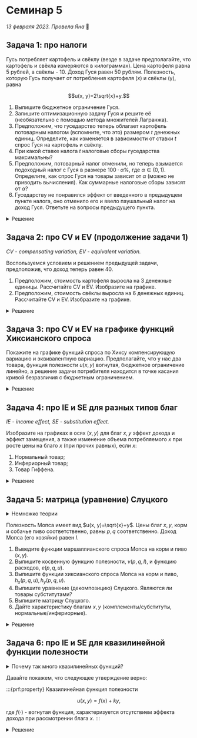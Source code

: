 # Семинар 5

*13 февраля 2023. Провела Яна* 🐸

## Задача 1: про налоги

Гусь потребляет картофель и свёклу (везде в задаче предполагайте, что картофель и свёкла измеряются в килограммах). Цена картофеля равна 5 рублей, а свёклы - 10. Доход Гуся равен 50 рублям. Полезность, которую Гусь получает от потребления картофеля ($x$) и свёклы (y), равна 

$$u(x, y)=2\sqrt{x}+y.$$

1. Выпишите бюджетное ограничение Гуся.
2. Запишите оптимизационную задачу Гуся и решите её (необязательно с помощью метода множителей Лагранжа).
3. Предположим, что гуседарство теперь облагает картофель потоварным налогом (вспомните, что это) размером $t$ денежных единиц. Определите, как изменяется в зависимости от ставки $t$ спрос Гуся на картофель и свёклу.
4. При какой ставке налога $t$ налоговые сборы гуседарства максимальны?
5. Предположим, потоварный налог отменили, но теперь взымается подоходный налог с Гуся в размере $100\cdot \alpha$\%, где $\alpha \in (0, 1)$. Определите, как спрос Гуся на товары зависит от $\alpha$ (можно не приводить вычисления). Как суммарные налоговые сборы зависят от $\alpha$?
6. Гуседарству не понравился эффект от введенного в предыдущем пункте налога, оно отменило его и ввело паушальный налог на доход Гуся. Ответьте на вопросы предыдущего пункта.

<details>
    <summary>Решение</summary>

1. Запишем его бюджетное ограничение:

$$
5x + 10y - 50=0.
$$

2. Давайте решим задачу заменой переменной. Заметим, что функция полезности монотонно возрастает по обоим аргументам, значит, решение будет находиться в точке касания бюджетного ограничения и кривой безразличия (задача выпуклая). Выразим $y$ из бюджетного ограничения:

$$
y=\frac{1}{10}(50-5x)=5-0.5x.
$$

Тогда оптимизационная задача примет вид:

$$
\max_{x \in [0; 10]} 2\sqrt{x} + 5 - 0.5x
$$

Ограничение $x \in [0; 10]$ взято из того условия, что мы не можем оказаться за границами бюджетного множества, а также количество блага не может измеряться отрицательным числом. 

Мы видим, что целевая функция - это парабола с ветвями вниз относительно $\sqrt{x}$, значит, её вершина определяет решение оптимизационной задачи Гуся:

$$
\sqrt{x^*}=\frac{-b}{2a}=\frac{-2}{-0.5 * 2}=2\Rightarrow x^*=4.
$$

Чтобы найти $y^*$, нужно найденный $x^*$ подставить в бюджетное ограничение (границу бюджетного множества):

$$
y^*=5-0.5x^*=5-0.5\cdot 4=3.
$$

3. Введение **потоварного налога** по ставке $t$ на картофель означает, что стоимость картофеля теперь равна $5+t$. При неизменной величине дохода и $t>0$ (исключим возможность *субсидирования* - это, простыми словами, мера, прямо противоположная налогу) это значит, что доступное множество пар $(x, y)$ станет меньше. Иными словами, граница бюджетного ограничения "повернётся" вокруг точки пересечения с осью $y$:

:::{image} ./sem4_p1tax.png
:alt: tax
:width: 400px
:align: center
:::

Запишем обновленное бюджетное ограничение:

$$
(5+t)x+10y-50=0.
$$

Аналогично предыдущему пункту, выразим $y$ из бюджетного ограничения:

$$
y=\frac{1}{10}(50-(5+t)x)=5-(0.5+0.1t)x.
$$

Подставим этот $y$ в целевую функцию (полезность) и промаксимизируем:

$$
\max_{x\in \left[0; \frac{50}{5+t}\right]} 2\sqrt{x} + 5 - (0.5+0.1t)x
$$

И снова это парабола с ветвями вниз относительно $\sqrt{x} \Rightarrow$ максимум в вершине:

$$
\sqrt{x^*} = \frac{-b}{2a} = \frac{-2}{-2\cdot (0.5+0.1t)}=\frac{1}{0.5+0.1t} = \frac{10}{5+t} \Rightarrow x^*=\frac{100}{(5+t)^2}.
$$

<details>
    <summary>Проверим себя</summary>
    
---
Подставив $t=0$, мы должны получить значение из предыдущего пункта, и это действительно так:

$$
\frac{100}{(5+t)^2} = \frac{100}{(5+0)^2}=\frac{100}{25}=4.
$$

---

</details>

Чтобы получить $y^*$, нам нужно, опять, подставить найденный $x^*$ в бюджетное ограничение:

$$ 
y^* = 5 - (0.5+0.1t)x^*=5 - (0.5+0.1t) \cdot \left(\frac{1}{0.5+0.1t}\right)^2 
$$

$$ = 5-\frac{1}{0.5+0.1t} $$
% & = \frac{1.5+0.5t}{0.5+0.1t} \\

$$ = \frac{15+5t}{5+t} . $$

Давайте не будем брать производные, потому что можно и без них определить характер зависимости. 

* Во-первых, рассмотрим $x^*(t)$. Заметим, что $t>0$ находится в знаменателе. Потому мы можем сделать вывод, что $x^*_t<0$ ($x^*$ *убывает по $t$*).

* Во-вторых, рассмотрим $y^*(t)$. Преобразуем выражение для этой зависимости, полученное ранее:

$$
y^*=\frac{15+5t}{5+t} = \frac{5(5+t)-10}{5+t}=\left[5-\left(\frac{10}{5+t}\right)\Big\downarrow \right] \Big\uparrow.
$$

Стрелочки указывают, что происходит с $y^*$ при росте $t$. Так, $y^*_t>0$.

Получается, чем дороже Гусю обходится картофель, тем меньше картофеля и тем больше свёклы он покупает.

4. Во-первых, давайте определим, как в нашем случае выглядят *налоговые сборы*. В данной задаче это то, сколько рублей государство собирает суммарно с каждого килограмма картофеля, или, формульно,

$$
T_x=x^*(t)\cdot t,
$$

поскольку ставка влияет на то, сколько картофеля будет приобретено. $T_x$ достаточно распространенное обозначение для суммарных налоговых сборов (это не отсылка к тому, что налог взымается с блага $x$). 

Значит, оптимизационная задача государства имеет вид:

$$
\max_{t\geqslant 0} \frac{100}{(5+t)^2}\cdot t.
$$

Запишем условие первого порядка:

$$ 
\text{F.O.C.: } \frac{100}{(5+t)^2}-2t\cdot \frac{100}{(5+t)^3}=0 $$

$$
100(5+t)-200t=500+100t-200t=500-100t=0 \Rightarrow t^*=5 $$

$$
\text{S.O.C.: } -2\cdot \frac{100}{(5+t)^3}-2\cdot \frac{100}{(5+t)^3}+6t\cdot \frac{100}{(5+t)^4} \text{ Vs. } 0
$$

$$ 
-400(5+t)+600t=-2000+200t<0 \text{ когда } t<10 
$$

Значит, при $t<10$ мы находимся на участке вогнутости функции, причем на этом участке находится найденный экстремум. Можно также проверить, что это глобальный максимум, но это можно понять, посмотрев на первую производную целевой функции - при $t>5$ функция монотонно убывает по $t$, и при $t<5$ она монотонно возрастает.

Значит, при $t=5$ налоговые сборы государства максимальны.

5. Вычисления можно не приводить потому, что теперь доход не 50, а $50(1-\alpha)$, что сразу можно подставить в ответы первого пункта. Вдобавок, можно заметить, что потребление $x$ *не зависит от дохода Гуся* - это вы могли заметить еще на 3 семинаре, когда выводили Маршаллианские спросы для квазилинейной функции полезности. Значит, остается только посчитать $y^*$:

$$
y^*=\frac{1}{10}(50(1-\alpha)-5\cdot 4)=5(1-\alpha)-2.
$$

Видим, что потребление $y$ сокращается с ростом $\alpha$, а потребление $x$ остается неизменным.

Что касается налоговых сборов, то в случае подоходного налога они равны $50\alpha$, возрастают по $\alpha$ и не зависят от потребления благ (напоминает паушальный налог). 

6. Пусть величина паушального налога равна $T$. Тогда в распоряжении Гуся остается $50-T$. Заметим, что это очень похоже на ситуацию в предыдущем пункте: при подоходном налоге в распоряжении Гуся оставалось $50-50\alpha$. Можно сказать, что $\alpha = T/50$, тогда решение этого пункта полностью повторяет пункт 5. Отвечать на зависимость налоговых сборов от $\alpha$ тут, очевидно, не нужно.

</details>

## Задача 2: про CV и EV (продолжение задачи 1)

*CV - compensating variation, EV - equivalent variation.*

Воспользуемся условием и решением предыдущей задачи, предположив, что доход теперь равен 40.

1. Предположим, стоимость картофеля выросла на 3 денежные единицы. Рассчитайте CV и EV. Изобразите на графике.
2. Предположим, стоимость свёклы выросла на 6 денежных единиц. Рассчитайте CV и EV. Изобразите на графике.

<details>
    <summary>Решение</summary>

---
1. Рост цены на картошку

:::{image} ./sem4_p21.png
:alt: картошка
:width: 400px
:align: center
:::

2. Рост цены на свёеклу

:::{image} ./sem4_p22.png
:alt: свекла
:width: 400px
:align: center
:::

---

</details>

## Задача 3: про CV и EV на графике функций Хиксианского спроса

Покажите на графике функций спроса по Хиксу компенсирующую вариацию и эквивалентную вариацию. Предполагайте, что у нас два товара, функция полезности $u(x, y)$ вогнутая, бюджетное ограничение линейно, а решение задачи потребителя находится в точке касания кривой безразличия с бюджетным ограничением.

<details>
    <summary>Решение</summary>

---

Как хиксианский спрос выводится:

:::{image} ./sem4_p31.png
:alt: вывод
:width: 400px
:align: center
:::

Площадь под графиком хиксианского спроса - расходы:

:::{image} ./sem4_p32.png
:alt: расх
:width: 400px
:align: center
:::

Собственно, вариации:

:::{image} ./sem4_p33.png
:alt: вариации
:width: 400px
:align: center
:::

---

</details>

## Задача 4: про IE и SE для разных типов благ
*IE - income effect, SE - substitution effect.*

Изобразите на графиках в осях $(x, y)$ для благ $x, y$ эффект дохода и эффект замещения, а также изменение объема потребляемого $x$ при росте цены на благо $x$ (при прочих равных), если $x$:

1. Нормальный товар;
2. Инфериорный товар;
3. Товар Гиффена.

<details>
    <summary>Решение</summary>

---
1. **Нормальное благо**

:::{image} ./sem4_p4n.png
:alt: норм
:width: 400px
:align: center
:::

---
2. **Инфериорное благо**

:::{image} ./sem4_p4i.png
:alt: инф
:width: 400px
:align: center
:::

---
3. **Товар Гиффена**

:::{image} ./sem4_p4g.png
:alt: гиффен
:width: 400px
:align: center
:::

---

</details>

## Задача 5: матрица (уравнение) Слуцкого

<details>
    <summary>Немножко теории</summary>

---
Для начала зададим определение для элемента на $i$-ой строке $j$-том столбце матрицы Слуцкого:

$$
s_{ij}=\overbrace{\underbrace{\frac{\partial x_i(p, I)}{\partial p_j}}_{\text{Изменение спроса}} + \underbrace{x_j(p, I)\frac{\partial x_i(p, I)}{\partial I}}_{\text{Эффект дохода}}}^{\text{Эффект замещения}}.
$$

Матрица Слуцкого, таким образом, это $S=\{s_{ij}\}_{i,j\in \overline{1, n}}$. С таким определением перед глазами проще работать далее.

В частности, есть такая сущность, как "декомпозиция Слуцкого" (на английском называют Slutsky decomposition или Slutsky equation). Тут надо просто перенести эффект дохода направо и получим:

$$
\frac{\partial x_i(p, I)}{\partial p_j} = s_{ij}-x_j(p, I)\frac{\partial x_i(p, I)}{\partial I}=\frac{\partial h_i(p, u)}{\partial p_j}-x_j(p, I)\frac{\partial x_i(p, I)}{\partial I}.
$$

Последний переход к производной хиксианского спроса валиден потому, что элемент $s_{ij}$ матрицы Слуцкого представляет собой эффект замещения, а он, в свою очередь, равен производной хиксианского спроса.

А теперь можно перейти к решению задачи.

---
</details>

Полезность Мопса имеет вид $u(x, y)=\sqrt{x}+y$. Цены благ $x, y$, корм и собачье пиво соответственно, равны $p, q$ соответственно. Доход Мопса (его хозяйки) равен $I$.

1. Выведите функции маршаллианского спроса Мопса на корм и пиво ($x, y$). 
2. Выпишите косвенную функцию полезности, $v(p, q, I)$, и функцию расходов, $e(p, q, u)$.
3. Выпишите функции хиксианского спроса Мопса на корм и пиво, $h_x(p, q, u), h_y(p, q, u)$.
4. Выпишите уравнение (декомпозицию) Слуцкого. Являются ли товары субститутами?
5. Выпишите матрицу Слуцкого.
6. Дайте характеристику благам $x, y$ (комплементы/субституты, нормальные/инфериорные).

<details>
    <summary>Решение</summary>

1. Запишем бюджетное ограничение:

$$
px+qy-I=0.
$$

Из бюджетного ограничения выразим $y$:

$$
y=\frac{1}{q}(I-px)=\frac{I}{q} - \frac{p}{q} x.
$$

Подставим этот $y$ в целевую функцию (которая окажется параболой с ветвями вниз относительно $\sqrt{x}$) и промаксимизируем:

$$
\max_{x\in \left[0; \frac{I}{p}\right]} \sqrt{x} + \frac{I}{q} - \frac{p}{q} x
$$

Максимум в вершине:

$$
\sqrt{x^*}=\frac{-b}{2a}=\frac{-1}{-2p/q}=\frac{q}{2p}\Rightarrow x^* = \frac{q^2}{4p^2}.
$$

$y^*$ найдем из бюджетного ограничения:

$$
y^*=\frac{I}{q} - \frac{p}{q} x^*=\frac{I}{q} - \frac{p}{q} \cdot \frac{q^2}{4p^2} = \frac{I}{q} - \frac{q}{4p}.
$$

$x^*, y^*$ - необходимые нам Маршаллианские спросы.

2. Косвенная функция полезности имеет вид:

$$
v(q, p, I)=\sqrt{x^*} + y^*=\frac{q}{2p}+ \frac{I}{q} - \frac{q}{4p}=\frac{I}{q} + \frac{q}{4p}.
$$

Функция расходов:

$$
e(p, q, u)=q\left(u-\frac{q}{4p}\right)
$$

3. По *лемме Шепарда*, Хиксианские спросы определяются частными производными функции расходов:

$$
h_x(p, q, u) =e'_p = \frac{q^2}{4p^2}
$$

$$
h_y(p, q, u) =e'_q = u-\frac{q}{2p}
$$

4. Запишем уравнение Слуцкого. Для начала рассмотрим благо $x$. Изменение спроса на это благо по его цене $p$ равно:

$$ 
\frac{\partial x(p, q, I)}{\partial p} = \frac{\partial h_x(p, q, u)}{\partial p}-x(p, q, I)\frac{\partial x(p, q, I)}{\partial I}
$$

$$
= -\frac{q^2}{2p^3}-\frac{q^2}{4p^2}\cdot 0
$$

$$ 
= -\frac{q^2}{2p^3}
$$ 

В последней задаче мы поговорим о том, что для квазилинейных полезностей характерно отсутствие эффекта дохода, а сейчас мы увидели это на примере конкретной функции.

Обратимся к изменению спроса на $x$ по цене другого блага, $q$:

$$ 
\frac{\partial x(p, q, I)}{\partial q} = \frac{\partial h_x(p, q, u)}{\partial q}-y(p, q, I)\frac{\partial x(p, q, I)}{\partial I}
$$

$$
= \underbrace{\frac{q}{2p^2}}_{SE>0}-\underbrace{\left(\frac{I}{q} - \frac{q}{4p}\right) \cdot 0}_{IE=0} 
$$

Теперь рассмотрим благо $y$. Изменение спроса на $y$ в ответ на изменение его цены $q$ равно:

$$ 
\frac{\partial y(p, q, I)}{\partial q} = \frac{\partial h_y(p, q, u)}{\partial q}-y(p, q, I)\frac{\partial y(p, q, I)}{\partial I}
$$

$$= -\frac{1}{2p} - \left(\frac{I}{q} - \frac{q}{4p}\right)\cdot \frac{1}{q} 
$$

$$
= -\frac{1}{2p}-\frac{I}{q^2}+\frac{1}{4p} 
$$

$$ 
= -\frac{1}{4p} -\frac{I}{q^2}.
$$

Обратимся к изменению спроса на $y$ по цене другого блага, $p$:

$$ 
\frac{\partial y(p, q, I)}{\partial p} = \frac{\partial h_y(p, q, u)}{\partial p}-x(p, q, I)\frac{\partial y(p, q, I)}{\partial I}
$$

$$
= \underbrace{\frac{q}{2p^2}}_{SE>0}-\underbrace{\frac{q^2}{4p^2}\cdot \frac{1}{q}}_{IE>0}
$$

$$
= \frac{q}{4p^2} 
$$

Так, мы рассмотрели все варианты и выписали декомпозиции для каждого случая.

1. Матрица Слуцкого - матрица производных функций Хиксианских спросов по ценам. Используя знания из предыдущего пункта (что мы ранее посчитали), давайте заполним матрицу. Она будет иметь вид:

$$
S = \begin{pmatrix}
\frac{\partial h_x(p, q, I)}{\partial p} & \frac{\partial h_x(p, q, I)}{\partial q}\\
\frac{\partial h_y(p, q, I)}{\partial p} & \frac{\partial h_y(p, q, I)}{\partial q}
\end{pmatrix} = \begin{pmatrix}
-\frac{q^2}{2p^3} & \frac{q}{2p^2} \\ 
\frac{q}{2p^2} & -\frac{1}{2p}
\end{pmatrix}
$$

</details>

## Задача 6: про IE и SE для квазилинейной функции полезности

<details>
    <summary>Почему так много квазилинейных функций?</summary>

---
Это один из самых распространенных видов функций в экономике, если не самый. С ней очень удобно работать, а дополнительное удобство доставляет отсутствие эффекта дохода.

---

</details>

Давайте покажем, что следующее утверждение верно:

:::{prf:property}
Квазилинейная функция полезности

$$u(x, y)=f(x)+ky,$$

где $f(\cdot)$ - вогнутая функция, характеризуется отсутствием эффекта дохода при рассмотрении блага $x$.
:::

<details>
    <summary>Решение</summary>

Пусть цены товаров $x, y$ равны $p, q$ соответственно, а доход агента равен $I$. Запишем бюджетное ограничение и выразим из него $y$:

$$
px+qy-I=0 \Rightarrow y=\frac{I}{q}-\frac{p}{q}x.
$$

Подставим этот $y$ в целевую функцию и промаксимизируем по $x$:

$$ 
\max_{x\in \left[0; \frac{I}{p}\right]} f(x) + k\left(\frac{I}{q}-\frac{p}{q}x\right) 
$$

$$
\text{F.O.C.: } f_x-k\cdot \frac{p}{q}=0
$$

$$
\text{S.O.C.: } f_{xx} < 0, \text{ т.к. $f$ -- вогнутая} 
$$

Значит, оптимальный $x^*$ определяется как решение уравнения $f_x-k\cdot \frac{p}{q}=0$.

Далее, запишем $x^*_I$, применив знание о производной неявной функции к $f_x-k\cdot \frac{p}{q}=0$:

$$
f_{xx}\cdot \frac{\partial x^*}{\partial I}-0=0\Rightarrow f_{xx}\cdot \frac{\partial x^*}{\partial I}=0
$$

Мы знаем, что $f_{xx}<0$, значит, $x^*_I=0$. Этого достаточно, чтобы утверждать, что спрос на благо $x$ характеризуется нулевым эффектом дохода.

Давайте запишем $x^*_q$, вновь применив знание о производной неявной функции к $f_x-k\cdot \frac{p}{q}=0$:

$$
f_{xx}\cdot \frac{\partial x^*}{\partial q}+k\cdot \frac{p}{q^2}=0\Rightarrow \frac{\partial x^*}{\partial q}=-k\cdot \frac{p}{q^2}\cdot \frac{1}{f_{xx}} > 0
$$

Значит, блага $x$ и $y$ - субституты. 

</details>